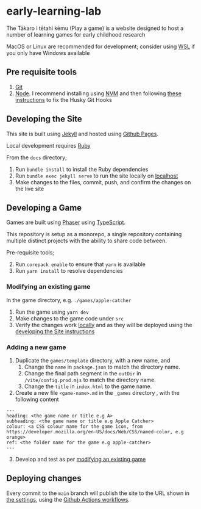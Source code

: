 # early-learning-lab

The Tākaro i tētahi kēmu (Play a game) is a website designed to host a number of learning games for early childhood research

MacOS or Linux are recommended for development; consider using [WSL](https://learn.microsoft.com/en-us/windows/wsl/install) if you only have Windows available

## Pre requisite tools

1. [Git](https://docs.github.com/en/get-started/getting-started-with-git/set-up-git)
2. [Node](https://nodejs.org/en). I recommend installing using [NVM](https://github.com/nvm-sh/nvm) and then following [these instructions](https://typicode.github.io/husky/how-to.html#node-version-managers-and-guis) to fix the Husky Git Hooks

## Developing the Site

This site is built using [Jekyll](https://jekyllrb.com/) and hosted using [Github Pages](https://docs.github.com/en/pages).

Local development requires [Ruby](https://www.ruby-lang.org/en/documentation/installation/)

From the `docs` directory;

1. Run `bundle install` to install the Ruby dependencies
2. Run `bundle exec jekyll serve` to run the site locally on [localhost](http://127.0.0.1:4000/)
3. Make changes to the files, commit, push, and confirm the changes on the live site

## Developing a Game

Games are built using [Phaser](https://phaser.io/) using [TypeScript](https://www.typescriptlang.org/).

This repository is setup as a monorepo, a single repository containing multiple distinct projects with the ability to share code between.

Pre-requisite tools;

2. Run `corepack enable` to ensure that `yarn` is available
3. Run `yarn install` to resolve dependencies

### Modifying an existing game

In the game directory, e.g. `./games/apple-catcher`

1. Run the game using `yarn dev`
2. Make changes to the game code under `src`
3. Verify the changes work [locally](http://localhost:8080) and as they will be deployed using the [developing the Site instructions](#developing-the-site)

### Adding a new game

1. Duplicate the `games/template` directory, with a new name, and
   1. Change the `name` in `package.json` to match the directory name.
   2. Change the final path segment in the `outDir` in `/vite/config.prod.mjs` to match the directory name.
   3. Change the `title` in `index.html` to the game name.
2. Create a new file `<game-name>.md` in the `_games` directory , with the following content

```
---
heading: <the game name or title e.g A>
subheading: <the game name or title e.g Apple Catcher>
colour: <a CSS colour name for the game icon, from https://developer.mozilla.org/en-US/docs/Web/CSS/named-color, e.g orange>
ref: <the folder name for the game e.g apple-catcher>
---
```

3. Develop and test as per [modifying an existing game](#modifying-an-existing-game)

## Deploying changes

Every commit to the `main` branch will publish the site to the URL shown in [the settings](../../settings/pages),
using the [Github Actions workflows](./.github/workflows/jekyll-gh-pages.yml).
